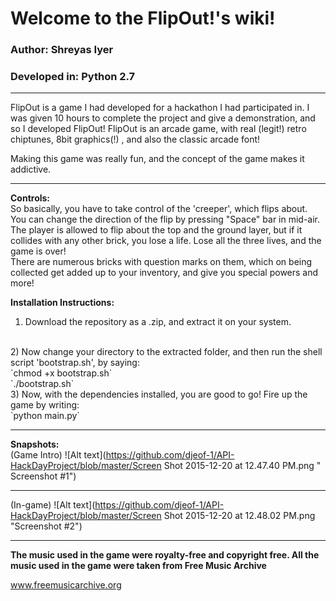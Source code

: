 # Welcome to the FlipOut!'s wiki!

### Author: Shreyas Iyer<br>
### Developed in: Python 2.7<br>

***

FlipOut is a game I had developed for a hackathon I had participated in. I was given 10 hours to complete the project and give a demonstration, and so I developed FlipOut! FlipOut is an arcade game, with real (legit!) retro chiptunes, 8bit graphics(!) , and also the classic arcade font! 

Making this game was really fun, and the concept of the game makes it addictive.

***

**Controls:**<br />
  So basically, you have to take control of the 'creeper', which flips about. You can change the direction of the flip by pressing "Space" bar in mid-air. The player is allowed to flip about the top and the ground layer, but if it collides with any other brick, you lose a life. Lose all the three lives, and the game is over!
<br />
  There are numerous bricks with question marks on them, which on being collected get added up to your inventory, and give you special powers and more!

**Installation Instructions:**
<br />
1) Download the repository as a .zip, and extract it on your system.
<br />
2) Now change your directory to the extracted folder, and then run the shell script 'bootstrap.sh', by saying:<br />
`chmod +x bootstrap.sh`
<br />
`./bootstrap.sh`
<br />
3) Now, with the dependencies installed, you are good to go! Fire up the game by writing: <br />
`python main.py`

***

**Snapshots:**
<br>
(Game Intro)
![Alt text](https://github.com/djeof-1/API-HackDayProject/blob/master/Screen Shot 2015-12-20 at 12.47.40 PM.png " Screenshot #1")

***

(In-game)
![Alt text](https://github.com/djeof-1/API-HackDayProject/blob/master/Screen Shot 2015-12-20 at 12.48.02 PM.png "Screenshot #2")

***

<b>The music used in the game were royalty-free and copyright free. All the music used in the game were taken from Free Music Archive</b>

www.freemusicarchive.org
